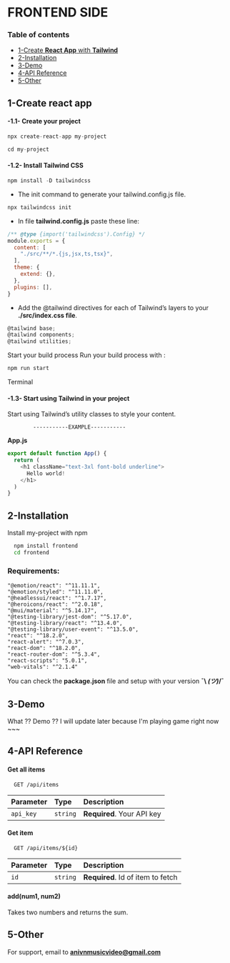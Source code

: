 
# FRONTEND SIDE



### Table of contents 
- [1-Create **React App** with **Tailwind**](#1-create-react-app)
- [2-Installation](#2-installation)
- [3-Demo](#3-demo)
- [4-API Reference](#4-api-reference)
- [5-Other](#5-other)

## 1-Create react app

#### -1.1- Create your project

```javascript
npx create-react-app my-project
```
```javascript
cd my-project
```

#### -1.2- Install Tailwind CSS
```javascript
npm install -D tailwindcss
```
- The init command to generate your tailwind.config.js file.
```javascript
npx tailwindcss init
```

- In file **tailwind.config.js**  paste these line: 
```javascript
/** @type {import('tailwindcss').Config} */
module.exports = {
  content: [
    "./src/**/*.{js,jsx,ts,tsx}",
  ],
  theme: {
    extend: {},
  },
  plugins: [],
}
```

- Add the @tailwind directives for each of Tailwind’s layers to your **./src/index.css file**.

```javascript
@tailwind base;
@tailwind components;
@tailwind utilities;
```


Start your build process
Run your build process with :
```javascript 
npm run start
```
Terminal

#### -1.3- Start using Tailwind in your project
Start using Tailwind’s utility classes to style your content.

            -----------EXAMPLE-----------

**App.js**

```javascript 
export default function App() {
  return (
    <h1 className="text-3xl font-bold underline">
      Hello world!
    </h1>
  )
}
```




## 2-Installation

Install my-project with npm

```bash
  npm install frontend
  cd frontend
```
### Requirements: 
    "@emotion/react": "^11.11.1",
    "@emotion/styled": "^11.11.0",
    "@headlessui/react": "^1.7.17",
    "@heroicons/react": "^2.0.18",
    "@mui/material": "^5.14.17",
    "@testing-library/jest-dom": "^5.17.0",
    "@testing-library/react": "^13.4.0",
    "@testing-library/user-event": "^13.5.0",
    "react": "^18.2.0",
    "react-alert": "^7.0.3",
    "react-dom": "^18.2.0",
    "react-router-dom": "^5.3.4",
    "react-scripts": "5.0.1",
    "web-vitals": "^2.1.4"

You can check the **package.json** file and setup with your version  **¯\ _(ツ)_/¯**


## 3-Demo

What ?? Demo ?? I will update later because I'm playing game right now ~~~


## 4-API Reference

#### Get all items

```http
  GET /api/items
```

| Parameter | Type     | Description                |
| :-------- | :------- | :------------------------- |
| `api_key` | `string` | **Required**. Your API key |

#### Get item

```http
  GET /api/items/${id}
```

| Parameter | Type     | Description                       |
| :-------- | :------- | :-------------------------------- |
| `id`      | `string` | **Required**. Id of item to fetch |

#### add(num1, num2)

Takes two numbers and returns the sum.


## 5-Other

For support, email to **anivnmusicvideo@gmail.com**

